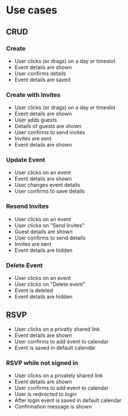 # Use cases

## CRUD

### Create

-   User clicks (or drags) on a day or timeslot
-   Event details are shown
-   User confirms details
-   Event details are saved

### Create with Invites

-   User clicks (or drags) on a day or timeslot
-   Event details are shown
-   User adds guests
-   Details of guests are shown
-   User confirms to send invites
-   Invites are sent
-   Event details are shown

### Update Event

-   User clicks on an event
-   Event details are shown
-   User changes event details
-   User confirms to save details

### Resend Invites

-   User clicks on an event
-   User clicks on "Send Invites"
-   Guest details are shown
-   User confirms to send details
-   Invites are sent
-   Event details are hidden

### Delete Event

-   User clicks on an event
-   User clicks on "Delete event"
-   Event is deleted
-   Event details are hidden

## RSVP

-   User clicks on a privatly shared link
-   Event details are shown
-   User confirms to add event to calendar
-   Event is saved in default calendar

### RSVP while not signed in

-   User clicks on a privately shared link
-   Event details are shown
-   User confirms to add event to calendar
-   User is redirected to login
-   After login event is saved in default calendar
-   Confirmation message is shown
